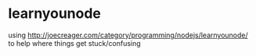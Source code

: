 # learnyounode

using http://joecreager.com/category/programming/nodejs/learnyounode/ to help where things get stuck/confusing
